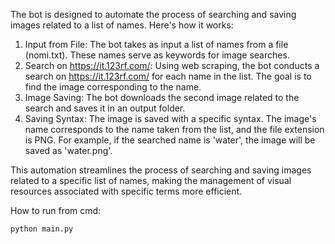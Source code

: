 The bot is designed to automate the process of searching and saving images related to a list of names. Here's how it works:

1. Input from File: The bot takes as input a list of names from a file (nomi.txt). These names serve as keywords for image searches.
2. Search on https://it.123rf.com/: Using web scraping, the bot conducts a search on https://it.123rf.com/ for each name in the list. The goal is to find the image corresponding to the name.
3. Image Saving: The bot downloads the second image related to the search and saves it in an output folder.
4. Saving Syntax: The image is saved with a specific syntax. The image's name corresponds to the name taken from the list, and the file extension is PNG. For example, if the searched name is 'water', the image will be saved as 'water.png'.

This automation streamlines the process of searching and saving images related to a specific list of names, making the management of visual resources associated with specific terms more efficient.

How to run from cmd:
```python
python main.py
```

